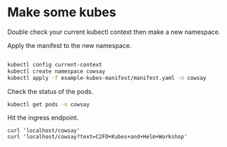 # Make some kubes

Double check your current kubectl context then make a new namespace.

Apply the manifest to the new namespace.

```sh

kubectl config current-context
kubectl create namespace cowsay
kubectl apply -f example-kubes-manifest/manifest.yaml -n cowsay
```

Check the status of the pods.

```sh
kubectl get pods -n cowsay
```

Hit the ingress endpoint.

```
curl 'localhost/cowsay'
curl 'localhost/cowsay?text=C2FO+Kubes+and+Helm+Workshop'
```
